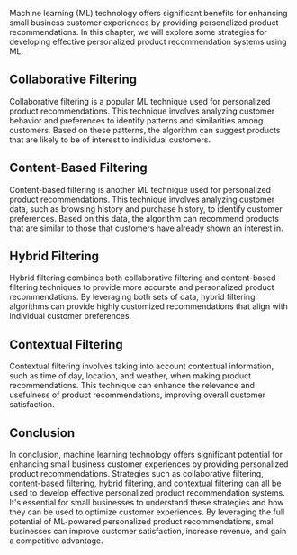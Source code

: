 

Machine learning (ML) technology offers significant benefits for enhancing small business customer experiences by providing personalized product recommendations. In this chapter, we will explore some strategies for developing effective personalized product recommendation systems using ML.

Collaborative Filtering
-----------------------

Collaborative filtering is a popular ML technique used for personalized product recommendations. This technique involves analyzing customer behavior and preferences to identify patterns and similarities among customers. Based on these patterns, the algorithm can suggest products that are likely to be of interest to individual customers.

Content-Based Filtering
-----------------------

Content-based filtering is another ML technique used for personalized product recommendations. This technique involves analyzing customer data, such as browsing history and purchase history, to identify customer preferences. Based on this data, the algorithm can recommend products that are similar to those that customers have already shown an interest in.

Hybrid Filtering
----------------

Hybrid filtering combines both collaborative filtering and content-based filtering techniques to provide more accurate and personalized product recommendations. By leveraging both sets of data, hybrid filtering algorithms can provide highly customized recommendations that align with individual customer preferences.

Contextual Filtering
--------------------

Contextual filtering involves taking into account contextual information, such as time of day, location, and weather, when making product recommendations. This technique can enhance the relevance and usefulness of product recommendations, improving overall customer satisfaction.

Conclusion
----------

In conclusion, machine learning technology offers significant potential for enhancing small business customer experiences by providing personalized product recommendations. Strategies such as collaborative filtering, content-based filtering, hybrid filtering, and contextual filtering can all be used to develop effective personalized product recommendation systems. It's essential for small businesses to understand these strategies and how they can be used to optimize customer experiences. By leveraging the full potential of ML-powered personalized product recommendations, small businesses can improve customer satisfaction, increase revenue, and gain a competitive advantage.
